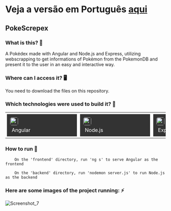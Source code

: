 # Veja a versão em Português <a href="README-ptbr.md">aqui</a>

## PokeScrepex
    
### What is this? 🤔 
A Pokédex made with Angular and Node.js and Express, utilizing webscrapping to get informations of Pokémon from the PokemonDB and present it to the user in an easy and interactive way.
    
### Where can I access it? 🖥
You need to download the files on this repository.
    
### Which technologies were used to build it? 🚀 
<table><tr><td style="padding: 5px;">
        <div style="background-color: #333; width: 200px; height: 50px; padding: 10px;">
            <img src='https://cdn.jsdelivr.net/gh/devicons/devicon@latest/icons/angular/angular-original.svg' width="25" height="25" style="border-radius: 5px;">
            <p style="color: white; padding: 5px; margin: 0;">Angular</p>
        </div>
    </td><td style="padding: 5px;">
        <div style="background-color: #333; width: 200px; height: 50px; padding: 10px;">
            <img src='https://cdn.jsdelivr.net/gh/devicons/devicon@latest/icons/nodejs/nodejs-original.svg' width="25" height="25" style="border-radius: 5px;">
            <p style="color: white; padding: 5px; margin: 0;">Node.js</p>
        </div>
    </td><td style="padding: 5px;">
        <div style="background-color: #333; width: 200px; height: 50px; padding: 10px;">
            <img src='https://cdn.jsdelivr.net/gh/devicons/devicon@latest/icons/express/express-original.svg' width="25" height="25" style="border-radius: 5px;">
            <p style="color: white; padding: 5px; margin: 0;">Express.js</p>
        </div>
    </td></tr></table>
    
### How to run 🏃
		On the 'frontend' directory, run 'ng s' to serve Angular as the frontend
		
		On the 'backend' directory, run 'nodemon server.js' to run Node.js as the backend
		
### Here are some images of the project running: ⚡️

![Screenshot_7](https://github.com/user-attachments/assets/9b40d128-c2b3-4768-b342-7358febb471b)
